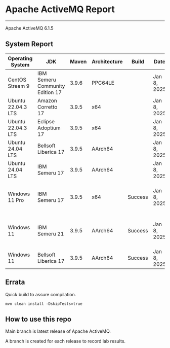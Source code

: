 # Apache ActiveMQ Report
--- 

Apache ActiveMQ 6.1.5

## System Report

| Operating System    | JDK       | Maven | Architecture | Build | Date  | Notes |
|---------------------|-----------|-------|--------------|-------|-------|-------|
| CentOS Stream 9         | IBM Semeru Community Edition 17   | 3.9.6 | PPC64LE      |  | Jan 8, 2025 | |
| Ubuntu 22.04.3 LTS          | Amazon Corretto 17   | 3.9.5 | x64      |  | Jan 8, 2025 |  |
| Ubuntu 22.04.3 LTS          | Eclipse Adoptium 17   | 3.9.5 | x64      |  | Jan 8, 2025 |  |
| Ubuntu 24.04 LTS          | Bellsoft Liberica 17   | 3.9.5 | AArch64      |  | Jan 8, 2025 |  |
| Ubuntu 24.04 LTS          | IBM Semeru 17   | 3.9.5 | AArch64      |   | Jan 8, 2025 |  |
| Windows 11 Pro          | IBM Semeru 17  | 3.9.5 | x64      |  Success | Jan 8, 2025 | Journal Corruption For Index Recovery Test fails. |
| Windows 11           | IBM Semeru 21  | 3.9.5 | AArch64      | Success  | Jan 8, 2025 | Journal Corruption For Index Recovery Test fails. |
| Windows 11           | Bellsoft Liberica 17  | 3.9.5 | AArch64      | Success  | Jan 8, 2025 |  |


## Errata


Quick build to assure compilation. 
```
mvn clean install -DskipTests=true
```

## How to use this repo

Main branch is latest release of Apache ActiveMQ.

A branch is created for each release to record lab results.
